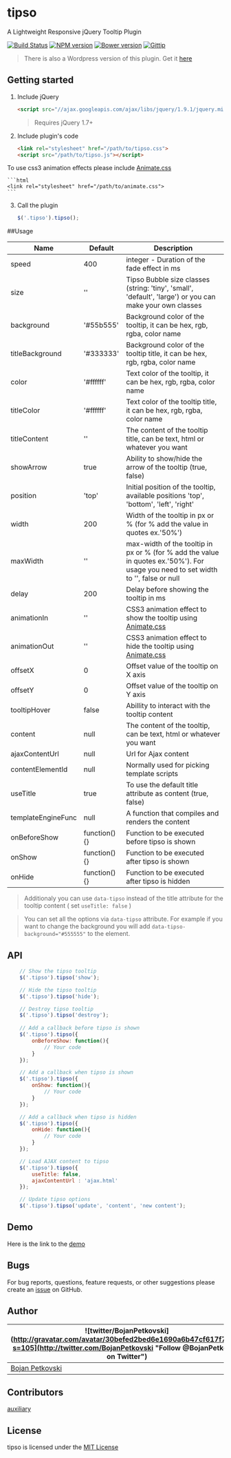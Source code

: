 tipso
=====

A Lightweight Responsive jQuery Tooltip Plugin

[![Build Status](https://travis-ci.org/object505/tipso.svg?branch=master)](https://travis-ci.org/object505/tipso)
[![NPM version](http://img.shields.io/npm/v/tipso.svg?style=flat)](https://www.npmjs.org/package/tipso)
[![Bower version](http://img.shields.io/bower/v/tipso.svg?style=flat)](http://bower.io/search/?q=tipso)
[![Gittip](http://img.shields.io/gratipay/object505.svg?style=flat)](https://gratipay.com/object505/)

>There is also a Wordpress version of this plugin. Get it [here](https://wordpress.org/plugins/tipso/)

## Getting started

1. Include jQuery

	```html
	<script src="//ajax.googleapis.com/ajax/libs/jquery/1.9.1/jquery.min.js"></script>
	```

	>Requires jQuery 1.7+

2. Include plugin's code

	```html
	<link rel="stylesheet" href="/path/to/tipso.css">
	<script src="/path/to/tipso.js"></script>
	```
To use css3 animation effects please include [Animate.css](http://daneden.github.io/animate.css)

	```html
	<link rel="stylesheet" href="/path/to/animate.css">	
	```

3. Call the plugin

	```javascript
	$('.tipso').tipso();
	```

##Usage

| Name                | Default      | Description                                                                                                                        |
|---------------------|--------------|------------------------------------------------------------------------------------------------------------------------------------|
| speed               | 400          | integer - Duration of the fade effect in ms                                                                                        |
| size                | ''           | Tipso Bubble size classes (string: 'tiny', 'small', 'default', 'large') or you can make your own classes                           |
| background          | '#55b555'    | Background color of the tooltip, it can be hex, rgb, rgba, color name                                                              |
| titleBackground     | '#333333'    | Background color of the tooltip title, it can be hex, rgb, rgba, color name                                                        |
| color               | '#ffffff'    | Text color of the tooltip, it can be hex, rgb, rgba, color name                                                                    |
| titleColor          | '#ffffff'    | Text color of the tooltip title, it can be hex, rgb, rgba, color name                                                              |
| titleContent        | ''           | The content of the tooltip title, can be text, html or whatever you want                                                           |
| showArrow           | true         | Ability to show/hide the arrow of the tooltip (true, false)                                                                        |
| position            | 'top'        | Initial position of the tooltip, available positions 'top', 'bottom', 'left', 'right'                                              |
| width               | 200          | Width of the tooltip in px or % (for % add the value in quotes ex.'50%')                                                           |
| maxWidth            | ''           | max-width of the tooltip in px or % (for % add the value in quotes ex.'50%'). For usage you need to set width to '', false or null |
| delay               | 200          | Delay before showing the tooltip in ms                                                                                             |
| animationIn         | ''           | CSS3 animation effect to show the tooltip using [Animate.css](http://daneden.github.io/animate.css)                                |
| animationOut        | ''           | CSS3 animation effect to hide the tooltip using [Animate.css](http://daneden.github.io/animate.css)                                |
| offsetX             | 0            | Offset value of the tooltip on X axis                                                                                              |
| offsetY             | 0            | Offset value of the tooltip on Y axis                                                                                              |
| tooltipHover        | false        | Abillity to interact with the tooltip content                                                                                      |
| content             | null         | The content of the tooltip, can be text, html or whatever you want                                                                 |
| ajaxContentUrl      | null         | Url for Ajax content                                                                                                               |
| contentElementId    | null         | Normally used for picking template scripts                                                                                         |
| useTitle            | true         | To use the default title attribute as content (true, false)                                                                        |
| templateEngineFunc  | null         | A function that compiles and renders the content                                                                                   |
| onBeforeShow        | function(){} | Function to be executed before tipso is shown                                                                                      |
| onShow              | function(){} | Function to be executed after tipso is shown                                                                                       |
| onHide              | function(){} | Function to be executed after tipso is hidden                                                                                      |

> Additionaly you can use `data-tipso` instead of the title attribute for the tooltip content ( set `useTitle: false` )

> You can set all the options via `data-tipso` attribute. For example if you want to change the background you will add `data-tipso-background="#555555"` to the element.

## API

```javascript
	// Show the tipso tooltip
	$('.tipso').tipso('show');

	// Hide the tipso tooltip
	$('.tipso').tipso('hide');

	// Destroy tipso tooltip
	$('.tipso').tipso('destroy');
	
	// Add a callback before tipso is shown
	$('.tipso').tipso({
		onBeforeShow: function(){
			// Your code
		}
	});

	// Add a callback when tipso is shown
	$('.tipso').tipso({
		onShow: function(){
			// Your code
		}
	});

	// Add a callback when tipso is hidden
	$('.tipso').tipso({
		onHide: function(){
			// Your code
		}
	});

	// Load AJAX content to tipso
	$('.tipso').tipso({	
		useTitle: false,
		ajaxContentUrl : 'ajax.html'
	});

	// Update tipso options
	$('.tipso').tipso('update', 'content', 'new content');
```

## Demo
Here is the link to the [demo](http://tipso.object505.com)

## Bugs
For bug reports, questions, feature requests, or other suggestions please create an [issue](https://github.com/object505/tipso/issues/new) on GitHub.


## Author
| ![twitter/BojanPetkovski](http://gravatar.com/avatar/30befed2bed6e1690a6b47cf617f7927?s=105](http://twitter.com/BojanPetkovski "Follow @BojanPetkovski on Twitter") |
|---|
| [Bojan Petkovski](http://object505.com) |

## Contributors
[auxiliary](https://github.com/auxiliary)

## License
tipso is licensed under the [MIT License](http://object505.mit-license.org/)
